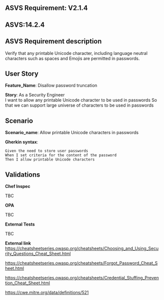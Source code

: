 ## ASVS Requirement: V2.1.4
## ASVS:14.2.4

## ASVS Requirement description
Verify that any printable Unicode character, including language neutral characters such as spaces and Emojis are permitted in passwords.

## User Story
**Feature_Name**: Disallow password truncation

**Story**:
As a Security Engineer\
I want to allow any printable Unicode character to be used in passwords
So that we can support large universe of characters to be used in passwords

## Scenario
**Scenario_name**: Allow printable Unicode characters in passwords

**Gherkin syntax**:
```gherkin
Given the need to store user passwords
When I set criteria for the content of the password
Then I allow printable Unicode characters
```

## Validations

**Chef Inspec**

TBC

**OPA**

TBC

**External Tests**

TBC

**External link**\
https://cheatsheetseries.owasp.org/cheatsheets/Choosing_and_Using_Security_Questions_Cheat_Sheet.html

https://cheatsheetseries.owasp.org/cheatsheets/Forgot_Password_Cheat_Sheet.html

https://cheatsheetseries.owasp.org/cheatsheets/Credential_Stuffing_Prevention_Cheat_Sheet.html

https://cwe.mitre.org/data/definitions/521